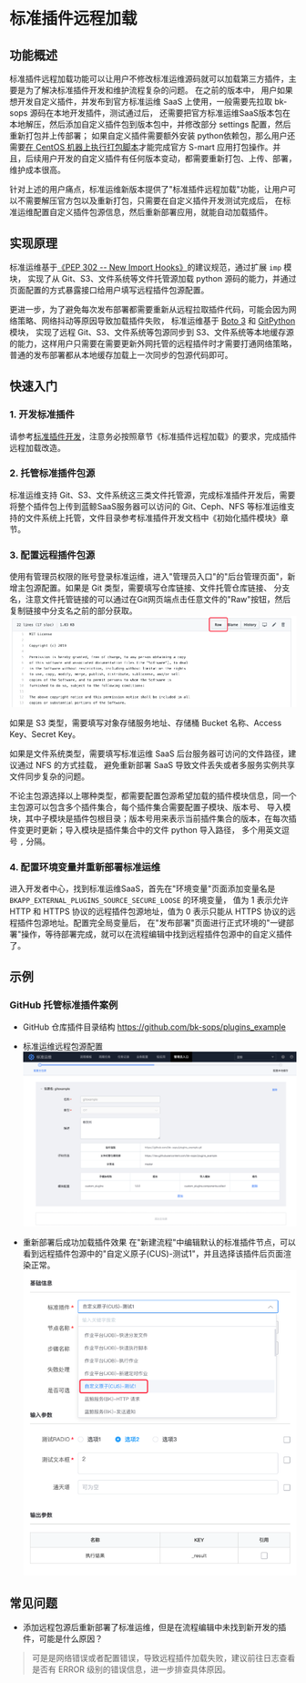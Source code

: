 # 标准插件远程加载

## 功能概述
标准插件远程加载功能可以让用户不修改标准运维源码就可以加载第三方插件，主要是为了解决标准插件开发和维护流程复杂的问题。 在之前的版本中，
用户如果想开发自定义插件，并发布到官方标准运维 SaaS 上使用，一般需要先拉取 bk-sops 源码在本地开发插件，测试通过后，
还需要把官方标准运维SaaS版本包在本地解压，然后添加自定义插件包到版本包中，并修改部分 settings 配置，然后重新打包并上传部署；
如果自定义插件需要额外安装 python依赖包，那么用户还需要[在 CentOS 机器上执行打包脚本](../install/source_code_deploy.md)才能完成官方 S-mart 
应用打包操作。并且，后续用户开发的自定义插件有任何版本变动，都需要重新打包、上传、部署，维护成本很高。

针对上述的用户痛点，标准运维新版本提供了"标准插件远程加载"功能，让用户可以不需要解压官方包以及重新打包，只需要在自定义插件开发测试完成后，
在标准运维配置自定义插件包源信息，然后重新部署应用，就能自动加载插件。


## 实现原理
标准运维基于[《PEP 302 -- New Import Hooks》](https://www.python.org/dev/peps/pep-0302/)的建议规范，通过扩展 `imp` 模块，
实现了从 Git、S3、文件系统等文件托管源加载 python 源码的能力，并通过页面配置的方式暴露接口给用户填写远程插件包源配置。

更进一步，为了避免每次发布部署都需要重新从远程拉取插件代码，可能会因为网络策略、网络抖动等原因导致加载插件失败，
标准运维基于 [Boto 3](https://github.com/boto/boto3) 和 [GitPython](https://github.com/gitpython-developers/GitPython) 模块，
实现了远程 Git、S3、文件系统等包源同步到 S3、文件系统等本地缓存源的能力，这样用户只需要在需要更新外网托管的远程插件时才需要打通网络策略，
普通的发布部署都从本地缓存加载上一次同步的包源代码即可。


## 快速入门

### 1. 开发标准插件
请参考[标准插件开发](../develop/dev_plugins.md)，注意务必按照章节《标准插件远程加载》的要求，完成插件远程加载改造。


### 2. 托管标准插件包源
标准运维支持 Git、S3、文件系统这三类文件托管源，完成标准插件开发后，需要将整个插件包上传到蓝鲸SaaS服务器可以访问的 Git、Ceph、NFS 
等标准运维支持的文件系统上托管，文件目录参考标准插件开发文档中《初始化插件模块》章节。


### 3. 配置远程插件包源
使用有管理员权限的账号登录标准运维，进入"管理员入口"的"后台管理页面"，新增主包源配置。如果是 Git 类型，需要填写仓库链接、文件托管仓库链接、
分支名，注意文件托管链接的可以通过在Git网页端点击任意文件的"Raw"按钮，然后复制链接中分支名之前的部分获取。
![](./img/git_raw.png)

如果是 S3 类型，需要填写对象存储服务地址、存储桶 Bucket 名称、Access Key、Secret Key。

如果是文件系统类型，需要填写标准运维 SaaS 后台服务器可访问的文件路径，建议通过 NFS 的方式挂载，
避免重新部署 SaaS 导致文件丢失或者多服务实例共享文件同步复杂的问题。

不论主包源选择以上哪种类型，都需要配置包源希望加载的插件模块信息，同一个主包源可以包含多个插件集合，每个插件集合需要配置子模块、版本号、
导入模块，其中子模块是插件包根目录；版本号用来表示当前插件集合的版本，在每次插件变更时更新；导入模块是插件集合中的文件 python 导入路径，
多个用英文逗号 `,` 分隔。


### 4. 配置环境变量并重新部署标准运维
进入开发者中心，找到标准运维SaaS，首先在"环境变量"页面添加变量名是 `BKAPP_EXTERNAL_PLUGINS_SOURCE_SECURE_LOOSE` 的环境变量，
值为 1 表示允许 HTTP 和 HTTPS 协议的远程插件包源地址，值为 0 表示只能从 HTTPS 协议的远程插件包源地址。配置完全局变量后，
在"发布部署"页面进行正式环境的"一键部署"操作，等待部署完成，就可以在流程编辑中找到远程插件包源中的自定义插件了。


## 示例

### GitHub 托管标准插件案例

- GitHub 仓库插件目录结构
https://github.com/bk-sops/plugins_example

- 标准运维远程包源配置
![](./img/git_example_config.png)

- 重新部署后成功加载插件效果
在"新建流程"中编辑默认的标准插件节点，可以看到远程插件包源中的"自定义原子(CUS)-测试1"，并且选择该插件后页面渲染正常。
![](./img/remote_plugins_success.png)


## 常见问题

- 添加远程包源后重新部署了标准运维，但是在流程编辑中未找到新开发的插件，可能是什么原因？
> 可是是网络错误或者配置错误，导致远程插件加载失败，建议前往日志查看是否有 ERROR 级别的错误信息，进一步排查具体原因。
